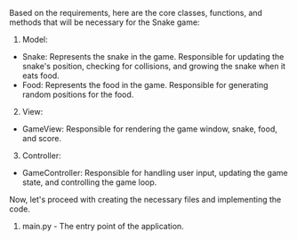 Based on the requirements, here are the core classes, functions, and methods that will be necessary for the Snake game:

1. Model:
- Snake: Represents the snake in the game. Responsible for updating the snake's position, checking for collisions, and growing the snake when it eats food.
- Food: Represents the food in the game. Responsible for generating random positions for the food.

2. View:
- GameView: Responsible for rendering the game window, snake, food, and score.

3. Controller:
- GameController: Responsible for handling user input, updating the game state, and controlling the game loop.

Now, let's proceed with creating the necessary files and implementing the code.

1. main.py - The entry point of the application.

